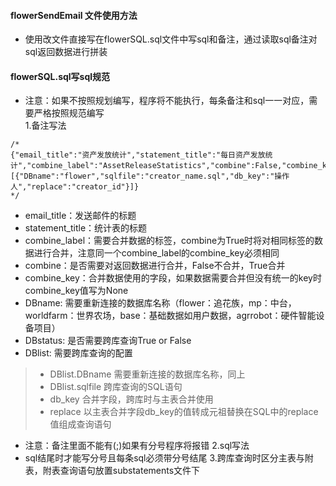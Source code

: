 #### flowerSendEmail 文件使用方法
+ 使用改文件直接写在flowerSQL.sql文件中写sql和备注，通过读取sql备注对sql返回数据进行拼装
#### flowerSQL.sql写sql规范
+ 注意：如果不按照规划编写，程序将不能执行，每条备注和sql一一对应，需要严格按照规范编写<br />
1.备注写法<br />
 ```
/*
{"email_title":"资产发放统计","statement_title":"每日资产发放统计","combine_label":"AssetReleaseStatistics","combine":False,"combine_key":None,"DBname":"mp","DBstatus":True,"DBlist":[{"DBname":"flower","sqlfile":"creator_name.sql","db_key":"操作人","replace":"creator_id"}]}
*/
 ```
+ email_title：发送邮件的标题 
+ statement_title：统计表的标题
+ combine_label：需要合并数据的标签，combine为True时将对相同标签的数据进行合并，注意同一个combine_label的combine_key必须相同
+ combine：是否需要对返回数据进行合并，False不合并，True合并
+ combine_key：合并数据使用的字段，如果数据需要合并但没有统一的key时combine_key值写为None
+ DBname: 需要重新连接的数据库名称（flower：追花族，mp：中台，worldfarm：世界农场，base：基础数据如用户数据，agrrobot：硬件智能设备项目）
+ DBstatus: 是否需要跨库查询True or False
+ DBlist: 需要跨库查询的配置
> + DBlist.DBname 需要重新连接的数据库名称，同上
> + DBlist.sqlfile 跨库查询的SQL语句
> + db_key 合并字段，跨库时与主表合并使用
> + replace 以主表合并字段db_key的值转成元祖替换在SQL中的replace值组成查询语句
+ 注意：备注里面不能有(;)如果有分号程序将报错
2.sql写法
+ sql结尾时才能写分号且每条sql必须带分号结尾 
3.跨库查询时区分主表与附表，附表查询语句放置substatements文件下